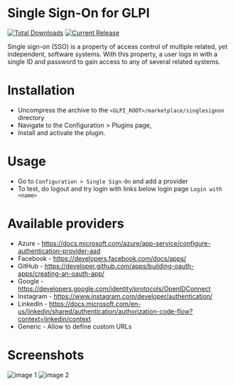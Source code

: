 # Single Sign-On for GLPI

[![Total Downloads](https://img.shields.io/github/downloads/edgardmessias/glpi-singlesignon/total.svg)](https://github.com/tankerkiller125/glpi-singlesignon/releases)
[![Current Release](https://img.shields.io/github/release/edgardmessias/glpi-singlesignon.svg)](https://github.com/edgardmessias/tankerkiller125/releases/latest)

Single sign-on (SSO) is a property of access control of multiple related, yet independent, software systems. With this property, a user logs in with a single ID and password to gain access to any of several related systems.

# Installation
 * Uncompress the archive to the `<GLPI_ROOT>/marketplace/singlesignon` directory
 * Navigate to the Configuration > Plugins page,
 * Install and activate the plugin.

# Usage
 * Go to `Configuration > Single Sign-On` and add a provider
 * To test, do logout and try login with links below login page `Login with <name>`

# Available providers
 * Azure - https://docs.microsoft.com/azure/app-service/configure-authentication-provider-aad
 * Facebook - https://developers.facebook.com/docs/apps/
 * GitHub - https://developer.github.com/apps/building-oauth-apps/creating-an-oauth-app/
 * Google - https://developers.google.com/identity/protocols/OpenIDConnect
 * Instagram - https://www.instagram.com/developer/authentication/
 * LinkedIn - https://docs.microsoft.com/en-us/linkedin/shared/authentication/authorization-code-flow?context=linkedin/context
 * Generic - Allow to define custom URLs

# Screenshots

![image 1](./screenshots/image_1.png)
![image 2](./screenshots/image_2.png)
